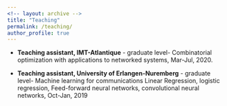 ```yaml
---
<!-- layout: archive -->
title: "Teaching"
permalink: /teaching/
author_profile: true
---
```

* **Teaching assistant, IMT-Atlantique** - graduate level- Combinatorial optimization with applications to networked systems, Mar-Jul, 2020.

* **Teaching assistant, University of Erlangen-Nuremberg** - graduate level- Machine learning for communications  Linear Regression, logistic regression, Feed-forward neural networks, convolutional neural networks, Oct-Jan, 2019

